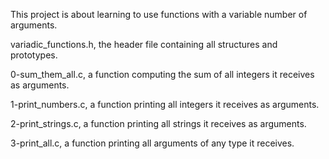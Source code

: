 This project is about learning to use functions with a variable number of arguments.

variadic_functions.h, the header file containing all structures and prototypes.

0-sum_them_all.c, a function computing the sum of all integers it receives as arguments.

1-print_numbers.c, a function printing all integers it receives as arguments.

2-print_strings.c, a function printing all strings it receives as arguments.

3-print_all.c, a function printing all arguments of any type it receives.

